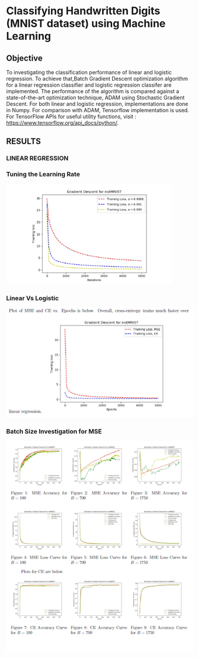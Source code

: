 # Classifying Handwritten Digits (MNIST dataset) using Machine Learning

## Objective
To investigating the classification performance of linear and logistic regression.
To achieve that,Batch Gradient Descent optimization algorithm for a linear regression classifier and logistic regression classifer are implemented. 
The performance of the algorithm is compared against a state-of-the-art optimization technique, ADAM using
Stochastic Gradient Descent. 
For both linear and logistic regression, implementations are done in Numpy. For comparison with ADAM, Tensorflow implementation is used.
For TensorFlow APIs for useful utility functions, visit : https://www.tensorflow.org/api_docs/python/.

## RESULTS
### LINEAR REGRESSION
### Tuning the Learning Rate
![](images/LinearTuningLR.PNG)

### Linear Vs Logistic
![](images/LinearvsLogistic.PNG)

### Batch Size Investigation for MSE
![](images/BatchSizeMSE.PNG)
